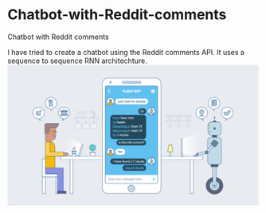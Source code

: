 # Chatbot-with-Reddit-comments
Chatbot with Reddit comments

I have tried to create a chatbot using the Reddit comments API. It uses a sequence to sequence RNN architechture.
![](a.png)
